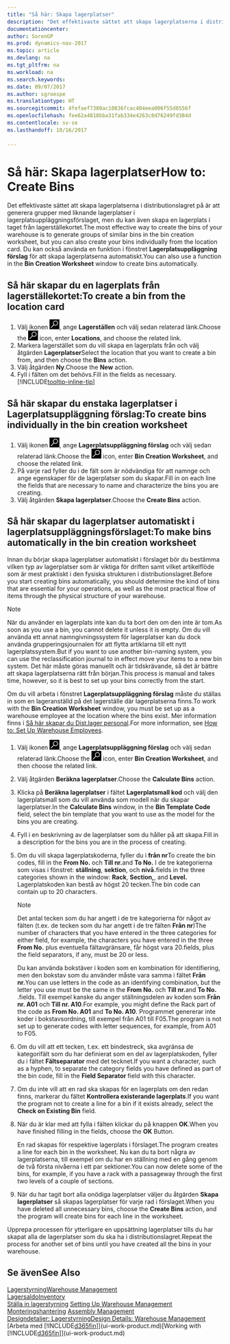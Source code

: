 ```yaml
---
title: "Så här: Skapa lagerplatser"
description: "Det effektivaste sättet att skapa lagerplatserna i distributionslagret på är att generera grupper med liknande lagerplatser i lagerplatsuppläggningsförslaget, men du kan även skapa en lagerplats i taget genom att följa anvisningarna nedan."
documentationcenter: 
author: SorenGP
ms.prod: dynamics-nav-2017
ms.topic: article
ms.devlang: na
ms.tgt_pltfrm: na
ms.workload: na
ms.search.keywords: 
ms.date: 09/07/2017
ms.author: sgroespe
ms.translationtype: HT
ms.sourcegitcommit: 4fefaef7380ac10836fcac404eea006f55d8556f
ms.openlocfilehash: fee62a4818bba31fab334e4263c8d76249fd384d
ms.contentlocale: sv-se
ms.lasthandoff: 10/16/2017

---
```

# <a name="how-to-create-bins"></a><span data-ttu-id="c7de6-103">Så här: Skapa lagerplatser</span><span class="sxs-lookup"><span data-stu-id="c7de6-103">How to: Create Bins</span></span>
<span data-ttu-id="c7de6-104">Det effektivaste sättet att skapa lagerplatserna i distributionslagret på är att generera grupper med liknande lagerplatser i lagerplatsuppläggningsförslaget, men du kan även skapa en lagerplats i taget från lagerställekortet.</span><span class="sxs-lookup"><span data-stu-id="c7de6-104">The most effective way to create the bins of your warehouse is to generate groups of similar bins in the bin creation worksheet, but you can also create your bins individually from the location card.</span></span> <span data-ttu-id="c7de6-105">Du kan också använda en funktion i fönstret **Lagerplatsuppläggning förslag** för att skapa lagerplatserna automatiskt.</span><span class="sxs-lookup"><span data-stu-id="c7de6-105">You can also use a function in the **Bin Creation Worksheet** window to create bins automatically.</span></span>  

## <a name="to-create-a-bin-from-the-location-card"></a><span data-ttu-id="c7de6-106">Så här skapar du en lagerplats från lagerställekortet:</span><span class="sxs-lookup"><span data-stu-id="c7de6-106">To create a bin from the location card</span></span>  
1.  <span data-ttu-id="c7de6-107">Välj ikonen ![Söka efter sida eller rapport](media/ui-search/search_small.png "ikonen Söka efter sida eller rapport"), ange **Lagerställen** och välj sedan relaterad länk.</span><span class="sxs-lookup"><span data-stu-id="c7de6-107">Choose the ![Search for Page or Report](media/ui-search/search_small.png "Search for Page or Report icon") icon, enter **Locations**, and choose the related link.</span></span>  
2.  <span data-ttu-id="c7de6-108">Markera lagerstället som du vill skapa en lagerplats från och välj åtgärden **Lagerplatser**</span><span class="sxs-lookup"><span data-stu-id="c7de6-108">Select the location that you want to create a bin from, and then choose the **Bins** action.</span></span>  
3. <span data-ttu-id="c7de6-109">Välj åtgärden **Ny**.</span><span class="sxs-lookup"><span data-stu-id="c7de6-109">Choose the **New** action.</span></span>
4. <span data-ttu-id="c7de6-110">Fyll i fälten om det behövs.</span><span class="sxs-lookup"><span data-stu-id="c7de6-110">Fill in the fields as necessary.</span></span> [!INCLUDE[tooltip-inline-tip](includes/tooltip-inline-tip_md.md)]  

## <a name="to-create-bins-individually-in-the-bin-creation-worksheet"></a><span data-ttu-id="c7de6-111">Så här skapar du enstaka lagerplatser i Lagerplatsuppläggning förslag:</span><span class="sxs-lookup"><span data-stu-id="c7de6-111">To create bins individually in the bin creation worksheet</span></span>  
1.  <span data-ttu-id="c7de6-112">Välj ikonen ![Söka efter sida eller rapport](media/ui-search/search_small.png "ikonen Söka efter sida eller rapport"), ange **Lagerplatsuppläggning förslag** och välj sedan relaterad länk.</span><span class="sxs-lookup"><span data-stu-id="c7de6-112">Choose the ![Search for Page or Report](media/ui-search/search_small.png "Search for Page or Report icon") icon, enter **Bin Creation Worksheet**, and choose the related link.</span></span>  
2.  <span data-ttu-id="c7de6-113">På varje rad fyller du i de fält som är nödvändiga för att namnge och ange egenskaper för de lagerplatser som du skapar.</span><span class="sxs-lookup"><span data-stu-id="c7de6-113">Fill in on each line the fields that are necessary to name and characterize the bins you are creating.</span></span>  
3.  <span data-ttu-id="c7de6-114">Välj åtgärden **Skapa lagerplatser**.</span><span class="sxs-lookup"><span data-stu-id="c7de6-114">Choose the **Create Bins** action.</span></span>  

## <a name="to-make-bins-automatically-in-the-bin-creation-worksheet"></a><span data-ttu-id="c7de6-115">Så här skapar du lagerplatser automatiskt i lagerplatsuppläggningsförslaget:</span><span class="sxs-lookup"><span data-stu-id="c7de6-115">To make bins automatically in the bin creation worksheet</span></span>  
<span data-ttu-id="c7de6-116">Innan du börjar skapa lagerplatser automatiskt i förslaget bör du bestämma vilken typ av lagerplatser som är viktiga för driften samt vilket artikelflöde som är mest praktiskt i den fysiska strukturen i distributionslagret.</span><span class="sxs-lookup"><span data-stu-id="c7de6-116">Before you start creating bins automatically, you should determine the kind of bins that are essential for your operations, as well as the most practical flow of items through the physical structure of your warehouse.</span></span>  

> [!NOTE]  
>  <span data-ttu-id="c7de6-117">När du använder en lagerplats inte kan du ta bort den om den inte är tom.</span><span class="sxs-lookup"><span data-stu-id="c7de6-117">As soon as you use a bin, you cannot delete it unless it is empty.</span></span> <span data-ttu-id="c7de6-118">Om du vill använda ett annat namngivningssystem för lagerplatser kan du dock använda grupperingsjournalen för att flytta artiklarna till ett nytt lagerplatssystem.</span><span class="sxs-lookup"><span data-stu-id="c7de6-118">But if you want to use another bin-naming system, you can use the reclassification journal to in effect move your items to a new bin system.</span></span> <span data-ttu-id="c7de6-119">Det här måste göras manuellt och är tidskrävande, så det är bättre att skapa lagerplatserna rätt från början.</span><span class="sxs-lookup"><span data-stu-id="c7de6-119">This process is manual and takes time, however, so it is best to set up your bins correctly from the start.</span></span>  

<span data-ttu-id="c7de6-120">Om du vill arbeta i fönstret **Lagerplatsuppläggning förslag** måste du ställas in som en lageranställd på det lagerställe där lagerplatserna finns.</span><span class="sxs-lookup"><span data-stu-id="c7de6-120">To work with the **Bin Creation Worksheet** window, you must be set up as a warehouse employee at the location where the bins exist.</span></span> <span data-ttu-id="c7de6-121">Mer information finns i [Så här skapar du Dist.lager personal](warehouse-how-to-set-up-warehouse-employees.md).</span><span class="sxs-lookup"><span data-stu-id="c7de6-121">For more information, see [How to: Set Up Warehouse Employees](warehouse-how-to-set-up-warehouse-employees.md).</span></span>    

1.  <span data-ttu-id="c7de6-122">Välj ikonen ![Söka efter sida eller rapport](media/ui-search/search_small.png "ikonen Söka efter sida eller rapport"), ange **Lagerplatsuppläggning förslag** och välj sedan relaterad länk.</span><span class="sxs-lookup"><span data-stu-id="c7de6-122">Choose the ![Search for Page or Report](media/ui-search/search_small.png "Search for Page or Report icon") icon, enter **Bin Creation Worksheet**, and then choose the related link.</span></span>  
2.  <span data-ttu-id="c7de6-123">Välj åtgärden **Beräkna lagerplatser**.</span><span class="sxs-lookup"><span data-stu-id="c7de6-123">Choose the **Calculate Bins** action.</span></span>
3. <span data-ttu-id="c7de6-124">Klicka på **Beräkna lagerplatser** i fältet **Lagerplatsmall kod** och välj den lagerplatsmall som du vill använda som modell när du skapar lagerplatser.</span><span class="sxs-lookup"><span data-stu-id="c7de6-124">In the **Calculate Bins** window, in the **Bin Template Code** field, select the bin template that you want to use as the model for the bins you are creating.</span></span>
4.  <span data-ttu-id="c7de6-125">Fyll i en beskrivning av de lagerplatser som du håller på att skapa.</span><span class="sxs-lookup"><span data-stu-id="c7de6-125">Fill in a description for the bins you are in the process of creating.</span></span>  
5.  <span data-ttu-id="c7de6-126">Om du vill skapa lagerplatskoderna, fyller du i **från nr**</span><span class="sxs-lookup"><span data-stu-id="c7de6-126">To create the bin codes, fill in the **From No.**</span></span> <span data-ttu-id="c7de6-127">och **Till nr.**</span><span class="sxs-lookup"><span data-stu-id="c7de6-127">and **To No.**</span></span> <span data-ttu-id="c7de6-128">I de tre kategorierna som visas i fönstret: **ställning**, **sektion**, och **nivå.**</span><span class="sxs-lookup"><span data-stu-id="c7de6-128">fields in the three categories shown in the window: **Rack**, **Section,**, and **Level.**</span></span> <span data-ttu-id="c7de6-129">Lagerplatskoden kan bestå av högst 20 tecken.</span><span class="sxs-lookup"><span data-stu-id="c7de6-129">The bin code can contain up to 20 characters.</span></span>  

    > [!NOTE]  
    >  <span data-ttu-id="c7de6-130">Det antal tecken som du har angett i de tre kategorierna för något av fälten (t.ex. de tecken som du har angett i de tre fälten **Från nr**)</span><span class="sxs-lookup"><span data-stu-id="c7de6-130">The number of characters that you have entered in the three categories for either field, for example, the characters you have entered in the three **From No.**</span></span> <span data-ttu-id="c7de6-131">plus eventuella fältavgränsare, får högst vara 20.</span><span class="sxs-lookup"><span data-stu-id="c7de6-131">fields, plus the field separators, if any, must be 20 or less.</span></span>  

     <span data-ttu-id="c7de6-132">Du kan använda bokstäver i koden som en kombination för identifiering, men den bokstav som du använder måste vara samma i fältet **Från nr.**</span><span class="sxs-lookup"><span data-stu-id="c7de6-132">You can use letters in the code as an identifying combination, but the letter you use must be the same in the **From No.**</span></span> <span data-ttu-id="c7de6-133">och **Till nr.**</span><span class="sxs-lookup"><span data-stu-id="c7de6-133">and **To No.**</span></span> <span data-ttu-id="c7de6-134">.</span><span class="sxs-lookup"><span data-stu-id="c7de6-134">fields.</span></span> <span data-ttu-id="c7de6-135">Till exempel kanske du anger ställningsdelen av koden som **Från nr. A01** och **Till nr. A10**.</span><span class="sxs-lookup"><span data-stu-id="c7de6-135">For example, you might define the Rack part of the code as **From No. A01** and **To No. A10**.</span></span> <span data-ttu-id="c7de6-136">Programmet genererar inte koder i bokstavsordning, till exempel från A01 till F05.</span><span class="sxs-lookup"><span data-stu-id="c7de6-136">The program is not set up to generate codes with letter sequences, for example, from A01 to F05.</span></span>  

6.  <span data-ttu-id="c7de6-137">Om du vill att ett tecken, t.ex. ett bindestreck, ska avgränsa de kategorifält som du har definierat som en del av lagerplatskoden, fyller du i fältet **Fältseparator** med det tecknet.</span><span class="sxs-lookup"><span data-stu-id="c7de6-137">If you want a character, such as a hyphen, to separate the category fields you have defined as part of the bin code, fill in the **Field Separator** field with this character.</span></span>  
7.  <span data-ttu-id="c7de6-138">Om du inte vill att en rad ska skapas för en lagerplats om den redan finns, markerar du fältet **Kontrollera existerande lagerplats**.</span><span class="sxs-lookup"><span data-stu-id="c7de6-138">If you want the program not to create a line for a bin if it exists already, select the **Check on Existing Bin** field.</span></span>  
8. <span data-ttu-id="c7de6-139">När du är klar med att fylla i fälten klickar du på knappen **OK**.</span><span class="sxs-lookup"><span data-stu-id="c7de6-139">When you have finished filling in the fields, choose the **OK** Button.</span></span>

    <span data-ttu-id="c7de6-140">En rad skapas för respektive lagerplats i förslaget.</span><span class="sxs-lookup"><span data-stu-id="c7de6-140">The program creates a line for each bin in the worksheet.</span></span> <span data-ttu-id="c7de6-141">Nu kan du ta bort några av lagerplatserna, till exempel om du har en ställning med en gång genom de två första nivåerna i ett par sektioner.</span><span class="sxs-lookup"><span data-stu-id="c7de6-141">You can now delete some of the bins, for example, if you have a rack with a passageway through the first two levels of a couple of sections.</span></span>  

9. <span data-ttu-id="c7de6-142">När du har tagit bort alla onödiga lagerplatser väljer du åtgärden **Skapa lagerplatser** så skapas lagerplatser för varje rad i förslaget.</span><span class="sxs-lookup"><span data-stu-id="c7de6-142">When you have deleted all unnecessary bins, choose the **Create Bins** action, and the program will create bins for each line in the worksheet.</span></span>  

<span data-ttu-id="c7de6-143">Upprepa processen för ytterligare en uppsättning lagerplatser tills du har skapat alla de lagerplatser som du ska ha i distributionslagret.</span><span class="sxs-lookup"><span data-stu-id="c7de6-143">Repeat the process for another set of bins until you have created all the bins in your warehouse.</span></span>  

## <a name="see-also"></a><span data-ttu-id="c7de6-144">Se även</span><span class="sxs-lookup"><span data-stu-id="c7de6-144">See Also</span></span>  
[<span data-ttu-id="c7de6-145">Lagerstyrning</span><span class="sxs-lookup"><span data-stu-id="c7de6-145">Warehouse Management</span></span>](warehouse-manage-warehouse.md)  
[<span data-ttu-id="c7de6-146">Lagersaldo</span><span class="sxs-lookup"><span data-stu-id="c7de6-146">Inventory</span></span>](inventory-manage-inventory.md)  
<span data-ttu-id="c7de6-147">[Ställa in lagerstyrning](warehouse-setup-warehouse.md)   </span><span class="sxs-lookup"><span data-stu-id="c7de6-147">[Setting Up Warehouse Management](warehouse-setup-warehouse.md)   </span></span>  
<span data-ttu-id="c7de6-148">[Monteringshantering](assembly-assemble-items.md)  </span><span class="sxs-lookup"><span data-stu-id="c7de6-148">[Assembly Management](assembly-assemble-items.md)  </span></span>  
[<span data-ttu-id="c7de6-149">Designdetaljer: Lagerstyrning</span><span class="sxs-lookup"><span data-stu-id="c7de6-149">Design Details: Warehouse Management</span></span>](design-details-warehouse-management.md)  
<span data-ttu-id="c7de6-150">[Arbeta med [!INCLUDE[d365fin](includes/d365fin_md.md)]](ui-work-product.md)</span><span class="sxs-lookup"><span data-stu-id="c7de6-150">[Working with [!INCLUDE[d365fin](includes/d365fin_md.md)]](ui-work-product.md)</span></span>

